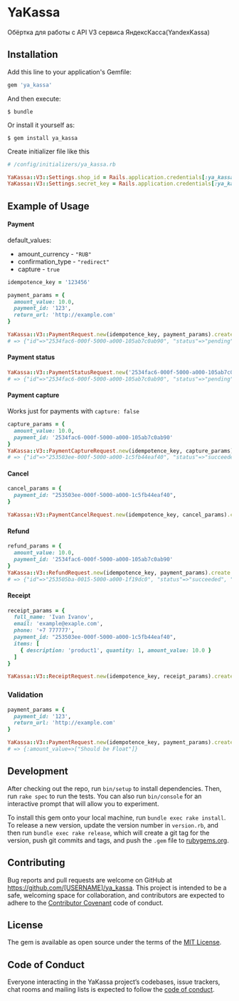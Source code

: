 # YaKassa

Обёртка для работы с API V3 сервиса ЯндексКасса(YandexKassa)

## Installation

Add this line to your application's Gemfile:

```ruby
gem 'ya_kassa'
```

And then execute:

    $ bundle

Or install it yourself as:

    $ gem install ya_kassa

Create initializer file like this
```ruby
# /config/initializers/ya_kassa.rb

YaKassa::V3::Settings.shop_id = Rails.application.credentials[:ya_kassa][:shop_id]
YaKassa::V3::Settings.secret_key = Rails.application.credentials[:ya_kassa][:secret_key]

```

## Example of Usage
#### Payment
default_values:
- amount_currency - `"RUB"`
- confirmation_type - `"redirect"`
- capture - `true`
```ruby
idempotence_key = '123456'

payment_params = {
  amount_value: 10.0,
  payment_id: '123',
  return_url: 'http://example.com'
}

YaKassa::V3::PaymentRequest.new(idempotence_key, payment_params).create
# => {"id"=>"2534fac6-000f-5000-a000-105ab7c0ab90", "status"=>"pending", "paid"=>false, "amount"=>{"value"=>"10.00", "currency"=>"RUB"}, "confirmation"=>{"type"=>"redirect", "confirmation_url"=>"https://money.yandex.ru/api-pages/v2/payment-confirm/epl?orderId=2534fac6-000f-50....."}, "created_at"=>"2019-10-13T08:57:42.987Z", "metadata"=>{}, "recipient"=>{"account_id"=>"123123", "gateway_id"=>"123123"}, "refundable"=>false, "test"=>true}
```

#### Payment status
```ruby
YaKassa::V3::PaymentStatusRequest.new('2534fac6-000f-5000-a000-105ab7c0ab90').create
# => {"id"=>"2534fac6-000f-5000-a000-105ab7c0ab90", "status"=>"pending", "paid"=>false, "amount"=>{"value"=>"10.00", "currency"=>"RUB"}, "confirmation"=>{"type"=>"redirect", "confirmation_url"=>"https://money.yandex.ru/api-pages/v2/payment-confirm/epl?orderId=2534fac6-000f..."}, "created_at"=>"2019-10-13T08:57:42.987Z", "metadata"=>{}, "recipient"=>{"account_id"=>"123123", "gateway_id"=>"123123"}, "refundable"=>false, "test"=>true}
```

#### Payment capture
Works just for payments with `capture: false`
```ruby
capture_params = {
  amount_value: 10.0,
  payment_id: '2534fac6-000f-5000-a000-105ab7c0ab90'
}
YaKassa::V3::PaymentCaptureRequest.new(idempotence_key, capture_params).create
# => {"id"=>"253503ee-000f-5000-a000-1c5fb44eaf40", "status"=>"succeeded", "paid"=>true, "amount"=>{"value"=>"10.00", "currency"=>"RUB"}, "authorization_details"=>{"rrn"=>"123123272641", "auth_code"=>"21231"}, "captured_at"=>"2019-10-13T09:38:14.133Z", "created_at"=>"2019-10-13T09:37:58.019Z", "metadata"=>{}, "payment_method"=>{"type"=>"bank_card", "id"=>"253503ee-000f-5000-a000-1c5fb44eaf40", "saved"=>false, "card"=>{"first6"=>"555555", "last4"=>"4444", "expiry_month"=>"01", "expiry_year"=>"2022", "card_type"=>"MasterCard"}, "title"=>"Bank card *4444"}, "recipient"=>{"account_id"=>"45358", "gateway_id"=>"16234542"}, "refundable"=>true, "refunded_amount"=>{"value"=>"0.00", "currency"=>"RUB"}, "test"=>true}
```

#### Cancel
```ruby
cancel_params = {
  payment_id: "253503ee-000f-5000-a000-1c5fb44eaf40",
}

YaKassa::V3::PaymentCancelRequest.new(idempotence_key, cancel_params).create
```

#### Refund
```ruby
refund_params = {
  amount_value: 10.0,
  payment_id: '2534fac6-000f-5000-a000-105ab7c0ab90'
}
YaKassa::V3::RefundRequest.new(idempotence_key, payment_params).create
# => {"id"=>"253505ba-0015-5000-a000-1f19dc0", "status"=>"succeeded", "amount"=>{"value"=>"10.0", "currency"=>"RUB"}, "created_at"=>"2019-10-13T09:44:26.548Z", "payment_id"=>"253503ee-000f-5000-a000-1c5fb4"
```

#### Receipt
```ruby
receipt_params = {
  full_name: 'Ivan Ivanov',
  email: 'example@exaple.com',
  phone: '+7 777777',
  payment_id: "253503ee-000f-5000-a000-1c5fb44eaf40",
  items: [
    { description: 'product1', quantity: 1, amount_value: 10.0 }
  ]
}

YaKassa::V3::ReceiptRequest.new(idempotence_key, receipt_params).create
```

### Validation
```ruby
payment_params = {
  payment_id: '123',
  return_url: 'http://example.com'
}

YaKassa::V3::PaymentRequest.new(idempotence_key, payment_params).create
# => {:amount_value=>["Should be Float"]}
```

## Development

After checking out the repo, run `bin/setup` to install dependencies. Then, run `rake spec` to run the tests. You can also run `bin/console` for an interactive prompt that will allow you to experiment.

To install this gem onto your local machine, run `bundle exec rake install`. To release a new version, update the version number in `version.rb`, and then run `bundle exec rake release`, which will create a git tag for the version, push git commits and tags, and push the `.gem` file to [rubygems.org](https://rubygems.org).

## Contributing

Bug reports and pull requests are welcome on GitHub at https://github.com/[USERNAME]/ya_kassa. This project is intended to be a safe, welcoming space for collaboration, and contributors are expected to adhere to the [Contributor Covenant](http://contributor-covenant.org) code of conduct.

## License

The gem is available as open source under the terms of the [MIT License](https://opensource.org/licenses/MIT).

## Code of Conduct

Everyone interacting in the YaKassa project’s codebases, issue trackers, chat rooms and mailing lists is expected to follow the [code of conduct](https://github.com/[USERNAME]/ya_kassa/blob/master/CODE_OF_CONDUCT.md).
